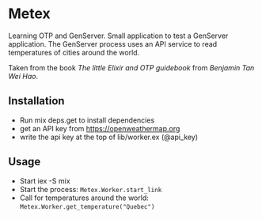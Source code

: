 # Metex

Learning OTP and GenServer. Small application to test a GenServer application.
The GenServer process uses an API service to read temperatures of cities around the world.

Taken from the book _The little Elixir and OTP guidebook_ from _Benjamin Tan Wei Hao_.

## Installation

- Run mix deps.get to install dependencies
- get an API key from https://openweathermap.org
- write the api key at the top of lib/worker.ex (@api_key)

## Usage

- Start iex -S mix
- Start the process:
  `Metex.Worker.start_link`
- Call for temperatures around the world: `Metex.Worker.get_temperature("Quebec")`
